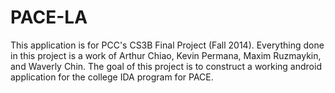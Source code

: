PACE-LA
=======
This application is for PCC's CS3B Final Project (Fall 2014). Everything done in this project is a work of Arthur Chiao, 
Kevin Permana, Maxim Ruzmaykin, and Waverly Chin. The goal of this project is to construct a working android application for
the college IDA program for PACE. 
